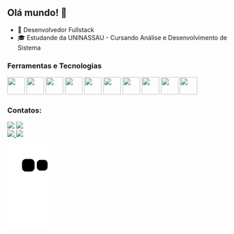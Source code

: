## Olá mundo! 👋

- 🔭 Desenvolvedor Fullstack
- 🎓 Estudande da UNINASSAU - Cursando Análise e Desenvolvimento de Sistema

### Ferramentas e Tecnologias
<img src="https://cdn.jsdelivr.net/gh/devicons/devicon/icons/csharp/csharp-original.svg" width="40" height="40"/> <img src="https://cdn.jsdelivr.net/gh/devicons/devicon/icons/javascript/javascript-original.svg" width="40" height="40"/> <img src="https://cdn.jsdelivr.net/gh/devicons/devicon/icons/java/java-original.svg" width="40" height="40"/> <img src="https://cdn.jsdelivr.net/gh/devicons/devicon/icons/mysql/mysql-original.svg" width="40" height="40"/> <img src="https://cdn.jsdelivr.net/gh/devicons/devicon/icons/typescript/typescript-original.svg" width="40" height="40"/> <img src="https://cdn.jsdelivr.net/gh/devicons/devicon/icons/angularjs/angularjs-original.svg" width="40" height="40"/> <img src="https://cdn.jsdelivr.net/gh/devicons/devicon/icons/nodejs/nodejs-original-wordmark.svg" width="40" height="40"/> <img src="https://cdn.jsdelivr.net/gh/devicons/devicon/icons/dot-net/dot-net-original-wordmark.svg" width="40" height="40"/>
 <img src="https://cdn.jsdelivr.net/gh/devicons/devicon/icons/html5/html5-original.svg" width="40" height="40"/> <img src="https://cdn.jsdelivr.net/gh/devicons/devicon/icons/css3/css3-original.svg" width="40" height="40"/>
 
 ### Contatos:
 
 <div>
 <a href="https://www.linkedin.com/in/hebert-belchior/"><img src="https://img.shields.io/badge/-LinkedIn-%230077B5?style=for-the-badge&logo=linkedin&logoColor=white" target="_blank"></a>
 <a href = "hebert.moura@hotmail.com"><img src="https://img.shields.io/badge/Email-D14836?style=for-the-badge&logo=hotmail&logoColor=white%22%20target=%22_blank"></a>
 </div>
 
 <div>
<a href="https://github.com/HebertBelchior">
<img height="180em" src="https://github-readme-stats.vercel.app/api/top-langs/?username=HebertBelchior&layout=compact&langs_count=7&theme=dracula"/>
<img height="180em" src="https://github-readme-stats.vercel.app/api?username=HebertBelchior&show_icons=true&theme=dracula&include_all_commits=true&count_private=true"/>
</div>

![Snake animation](https://github.com/HebertBelchior/HebertBelchior/blob/output/github-contribution-grid-snake.svg)








